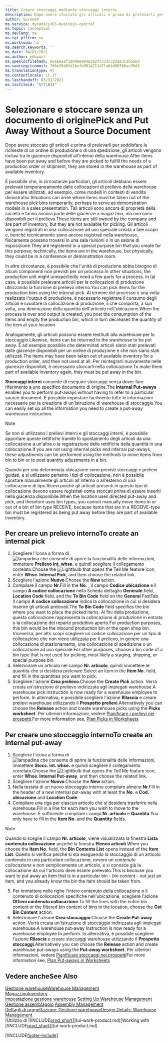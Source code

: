 ```yaml
---
title: Creare stoccaggi mediante stoccaggi interni
description: Dopo avere stoccato gli articoli e prima di prelevarli per soddisfare le richieste di un ordine di produzione o di una spedizione, gli articoli vengono inclusi tra le giacenze disponibili all'interno della warehouse.
author: SorenGP
ms.service: dynamics365-business-central
ms.topic: conceptual
ms.devlang: na
ms.tgt_pltfrm: na
ms.workload: na
ms.search.keywords: ''
ms.date: 04/01/2021
ms.author: edupont
ms.openlocfilehash: 66abeaaf1d009e994e302fc333c32dae3c3b6abd
ms.sourcegitcommit: 766e2840fd16efb901d211d7fa64d96766ac99d9
ms.translationtype: HT
ms.contentlocale: it-IT
ms.lasthandoff: 03/31/2021
ms.locfileid: "5771831"
---
```

# <a name="pick-and-put-away-without-a-source-document"></a><span data-ttu-id="cb864-103">Selezionare e stoccare senza un documento di origine</span><span class="sxs-lookup"><span data-stu-id="cb864-103">Pick and Put Away Without a Source Document</span></span>
<span data-ttu-id="cb864-104">Dopo avere stoccato gli articoli e prima di prelevarli per soddisfare le richieste di un ordine di produzione o di una spedizione, gli articoli vengono inclusi tra le giacenze disponibili all'interno della warehouse.</span><span class="sxs-lookup"><span data-stu-id="cb864-104">After items have been put away and before they are picked to fulfill the needs of a production order or shipment, they are stored in the warehouse as part of available inventory.</span></span>  

<span data-ttu-id="cb864-105">È possibile che, in circostanze particolari, gli articoli debbano essere prelevati temporaneamente dalle collocazioni di prelievo della warehouse per essere utilizzati, ad esempio, come modelli in contesti di vendita dimostrativi.</span><span class="sxs-lookup"><span data-stu-id="cb864-105">Situations can arise where items must be taken out of the warehouse pick bins temporarily, perhaps to serve as demonstration models in a sales presentation.</span></span> <span data-ttu-id="cb864-106">Tali articoli sono ancora di proprietà della società e fanno ancora parte delle giacenze a magazzino, ma non sono disponibili per il prelievo.</span><span class="sxs-lookup"><span data-stu-id="cb864-106">These items are still owned by the company and are part of inventory, but they are not available for picking.</span></span> <span data-ttu-id="cb864-107">Gli articoli vengono registrati in una collocazione ad uso speciale creata a tale scopo e, benché tecnicamente siano ancora registrati nella warehouse, fisicamente possano trovarsi in una sala riunioni o in un salone di esposizione.</span><span class="sxs-lookup"><span data-stu-id="cb864-107">They are registered in a special purpose bin that you create for this purpose; technically, the items are in the warehouse, but physically, they could be in a conference or demonstration room.</span></span>  

<span data-ttu-id="cb864-108">In altre circostanze, è possibile che l'unità di produzione abbia bisogno di alcuni componenti non previsti per un processo.</span><span class="sxs-lookup"><span data-stu-id="cb864-108">In other situations, the production unit might unexpectedly need a few parts for a process.</span></span> <span data-ttu-id="cb864-109">In tal caso, è possibile prelevare articoli per le collocazioni di produzione utilizzando la funzione di prelievo interno.</span><span class="sxs-lookup"><span data-stu-id="cb864-109">You can pick items for the production bins using the internal pick.</span></span> <span data-ttu-id="cb864-110">Al termine del processo e una volta realizzato l'output di produzione, è necessario registrare il consumo degli articoli e svuotare la collocazione di produzione, il che comporta, a sua volta, una diminuzione della quantità dell'articolo nell'ubicazione.</span><span class="sxs-lookup"><span data-stu-id="cb864-110">When the process is over and output is created, you post the consumption of the items and empty the production bin, which in turn decreases the quantity of the item at your location.</span></span>  

<span data-ttu-id="cb864-111">Analogamente, gli articoli possono essere restituiti alla warehouse per lo stoccaggio.</span><span class="sxs-lookup"><span data-stu-id="cb864-111">Likewise, items can be returned to the warehouse to be put away.</span></span> <span data-ttu-id="cb864-112">È ad esempio possibile che determinati articoli siano stati prelevati dalle giacenze disponibili per un ordine di produzione e che non siano stati utilizzati.</span><span class="sxs-lookup"><span data-stu-id="cb864-112">The items may have been taken out of available inventory for a production order, and then not used at all.</span></span> <span data-ttu-id="cb864-113">Per reintegrarli nuovamente nelle giacenze disponibili, è necessario stoccarli nella collocazione.</span><span class="sxs-lookup"><span data-stu-id="cb864-113">To make them part of available inventory again, they must be put away in the bin.</span></span>  

<span data-ttu-id="cb864-114">**Stoccaggi interni** consente di eseguire stoccaggi senza dover fare riferimento a uno specifico documento di origine.</span><span class="sxs-lookup"><span data-stu-id="cb864-114">The **Internal Put-aways** enables you to perform put-aways without having to refer to a particular source document.</span></span> <span data-ttu-id="cb864-115">È possibile impostare facilmente tutte le informazioni necessarie per la creazione di un'istruzione di warehouse di stoccaggio.</span><span class="sxs-lookup"><span data-stu-id="cb864-115">You can easily set up all the information you need to create a put-away warehouse instruction.</span></span>  

> [!NOTE]  
>  <span data-ttu-id="cb864-116">Se non si utilizzano i prelievi interni e gli stoccaggi interni, è possibile apportare queste rettifiche tramite lo spostamento degli articoli da una collocazione a un'altra o la registrazione delle rettifiche della quantità in una collocazione.</span><span class="sxs-lookup"><span data-stu-id="cb864-116">If you are not using internal picks and internal put-aways, these adjustments can be performed using the methods to move items from bin to bin or to post quantity adjustments in a bin.</span></span>  
>   
>  <span data-ttu-id="cb864-117">Quando per una determinata ubicazione sono previsti stoccaggi e prelievi guidati, e si utilizzano pertanto i tipi di collocazione, non è possibile spostare manualmente gli articoli all'interno o all'esterno di una collocazione di tipo Ricevi poiché gli articoli presenti in questo tipo di collocazione devono essere registrati come stoccati prima di essere inseriti nella giacenza disponibile.</span><span class="sxs-lookup"><span data-stu-id="cb864-117">When the location uses directed put-away and pick, and therefore uses bin types, you cannot manually move items in or out of a bin of bin type RECEIVE, because items that are in a RECEIVE-type bin must be registered as being put away before they are part of available inventory.</span></span>  

## <a name="to-create-an-internal-pick"></a><span data-ttu-id="cb864-118">Per creare un prelievo interno</span><span class="sxs-lookup"><span data-stu-id="cb864-118">To create an internal pick</span></span>  
1.  <span data-ttu-id="cb864-119">Scegliere l'icona a forma di ![lampadina che consente di aprire la funzionalità delle informazioni](media/ui-search/search_small.png "Informazioni sull'operazione che si desidera eseguire"), immettere **Prelievo int. whse.** e quindi scegliere il collegamento correlato.</span><span class="sxs-lookup"><span data-stu-id="cb864-119">Choose the ![Lightbulb that opens the Tell Me feature](media/ui-search/search_small.png "Tell me what you want to do") icon, enter **Whse. Internal Pick**, and then choose the related link.</span></span>  
2. <span data-ttu-id="cb864-120">Scegliere l'azione **Nuovo**.</span><span class="sxs-lookup"><span data-stu-id="cb864-120">Choose the **New** action.</span></span>
3. <span data-ttu-id="cb864-121">Compilare il campo **Nr.**</span><span class="sxs-lookup"><span data-stu-id="cb864-121">Fill in the **No.**</span></span> <span data-ttu-id="cb864-122">, il campo **Codice ubicazione** e il campo **A codice collocazione** nella Scheda dettaglio **Generale**.</span><span class="sxs-lookup"><span data-stu-id="cb864-122">field, **Location Code** field, and the **To Bin Code** field on the **General** FastTab.</span></span> <span data-ttu-id="cb864-123">Il campo **A codice collocazione** indica la collocazione in cui si desidera inserire gli articoli prelevati.</span><span class="sxs-lookup"><span data-stu-id="cb864-123">The **To Bin Code** field specifies the bin where you want to place the picked items.</span></span> <span data-ttu-id="cb864-124">Ai fini della produzione, questa collocazione rappresenta la collocazione di produzione in entrata o la collocazione del reparto produttivo aperto.</span><span class="sxs-lookup"><span data-stu-id="cb864-124">For production purposes, this bin would be the inbound production bin or the open shop bin.</span></span> <span data-ttu-id="cb864-125">Viceversa, per altri scopi scegliere un codice collocazione per un tipo di collocazione che non viene utilizzata per il prelievo, in genere una collocazione di stazionamento, una collocazione di spedizione o un collocazione ad uso speciale.</span><span class="sxs-lookup"><span data-stu-id="cb864-125">For other purposes, choose a bin code of a bin type that is not used for picking, most likely a staging, shipping, or special purpose bin.</span></span>  
4.  <span data-ttu-id="cb864-126">Selezionare un articolo nel campo **Nr. articolo**, quindi immettere le quantità che si desidera prelevare.</span><span class="sxs-lookup"><span data-stu-id="cb864-126">Select an item in the **Item No.** field, and fill in the quantities you want to pick.</span></span>  
5. <span data-ttu-id="cb864-127">Scegliere l'azione **Crea prelievo**.</span><span class="sxs-lookup"><span data-stu-id="cb864-127">Choose the **Create Pick** action.</span></span> <span data-ttu-id="cb864-128">Verrà creata un'istruzione di prelievo indirizzata agli impiegati warehouse.</span><span class="sxs-lookup"><span data-stu-id="cb864-128">A warehouse pick instruction is now ready for a warehouse employee to perform.</span></span> <span data-ttu-id="cb864-129">In alternativa, è possibile scegliere l'azione **Rilascia** e creare prelievi warehouse utilizzando il **Prospetto prelievi**.</span><span class="sxs-lookup"><span data-stu-id="cb864-129">Alternatively you can choose the **Release** action and create warehouse picks using the **Picks worksheet**.</span></span> <span data-ttu-id="cb864-130">Per ulteriori informazioni, vedere [Pianificare i prelievi nei prospetti](warehouse-how-to-plan-picks-in-worksheets.md).</span><span class="sxs-lookup"><span data-stu-id="cb864-130">For more information see,  [Plan Picks in Worksheets](warehouse-how-to-plan-picks-in-worksheets.md)</span></span>

## <a name="to-create-an-internal-put-away"></a><span data-ttu-id="cb864-131">Per creare uno stoccaggio interno</span><span class="sxs-lookup"><span data-stu-id="cb864-131">To create an internal put-away</span></span>  
1.  <span data-ttu-id="cb864-132">Scegliere l'icona a forma di ![lampadina che consente di aprire la funzionalità delle informazioni](media/ui-search/search_small.png "Informazioni sull'operazione che si desidera eseguire"), immettere **Stocc. int. whse.** e quindi scegliere il collegamento correlato.</span><span class="sxs-lookup"><span data-stu-id="cb864-132">Choose the ![Lightbulb that opens the Tell Me feature](media/ui-search/search_small.png "Tell me what you want to do") icon, enter **Whse. Internal Put-away**, and then choose the related link.</span></span>  
2. <span data-ttu-id="cb864-133">Scegliere l'azione **Nuovo**.</span><span class="sxs-lookup"><span data-stu-id="cb864-133">Choose the **New** action.</span></span>
3. <span data-ttu-id="cb864-134">Nella testata di un nuovo stoccaggio interno compilare almeno **Nr.**</span><span class="sxs-lookup"><span data-stu-id="cb864-134">Fill in the header of a new internal put-away with at least the **No.**</span></span> <span data-ttu-id="cb864-135">e **Cod. ubicazione**.</span><span class="sxs-lookup"><span data-stu-id="cb864-135">and **Location Code**.</span></span>
4. <span data-ttu-id="cb864-136">Compilare una riga per ciascun articolo che si desidera trasferire nella warehouse.</span><span class="sxs-lookup"><span data-stu-id="cb864-136">Fill in a line for each item you wish to move to the warehouse.</span></span> <span data-ttu-id="cb864-137">È sufficiente compilare i campi **Nr. articolo** e **Quantità**.</span><span class="sxs-lookup"><span data-stu-id="cb864-137">You only have to fill in the **Item No.** and the **Quantity** fields.</span></span>

  > [!NOTE]  
  > <span data-ttu-id="cb864-138">Quando si sceglie il campo **Nr. articolo**, viene visualizzata la finestra **Lista contenuto collocazione** anziché la finestra **Elenco articoli**.</span><span class="sxs-lookup"><span data-stu-id="cb864-138">When you choose the **Item No.** field, the **Bin Contents List** opens instead of the **Item List**.</span></span> <span data-ttu-id="cb864-139">Questo si verifica perché si sta eseguendo lo stoccaggio di un articolo contenuto in una particolare collocazione, ovvero un *contenuto collocazione* e non semplicemente un articolo, e si conosce già la collocazione da cui l'articolo deve essere prelevato.</span><span class="sxs-lookup"><span data-stu-id="cb864-139">This is because you want to put away an item that is in a particular bin - *bin content* - not just an item, and you already know the bin the item should be taken from.</span></span>  <!--If you filled in **From Bin Code** in the header, the bin content will be filtered by value defined in the **From Bin Code**.-->
5. <span data-ttu-id="cb864-140">Per immettere nelle righe l'intero contenuto della collocazione o il contenuto di collocazioni specifiche nell'ubicazione, scegliere l'azione **Ottieni contenuto collocazione**.</span><span class="sxs-lookup"><span data-stu-id="cb864-140">To fill the lines with the entire bin content or the filtered bin content of bins in the location, choose the **Get Bin Content** action.</span></span>  
6. <span data-ttu-id="cb864-141">Selezionare l'azione **Crea stoccaggio**.</span><span class="sxs-lookup"><span data-stu-id="cb864-141">Choose the **Create Put-away** action.</span></span> <span data-ttu-id="cb864-142">Verrà creata un'istruzione di stoccaggio indirizzata agli impiegati warehouse.</span><span class="sxs-lookup"><span data-stu-id="cb864-142">A warehouse put-away instruction is now ready for a warehouse employee to perform.</span></span> <span data-ttu-id="cb864-143">In alternativa, è possibile scegliere l'azione **Rilascia** e creare stoccaggi warehouse utilizzando il **Prospetto stoccaggi**.</span><span class="sxs-lookup"><span data-stu-id="cb864-143">Alternatively you can choose the **Release** action and create warehouse put-aways using the **Put-away worksheet**.</span></span> <span data-ttu-id="cb864-144">Per ulteriori informazioni, vedere [Pianificare stoccaggi nei prospetti](warehouse-how-to-plan-put-aways-in-worksheets.md)</span><span class="sxs-lookup"><span data-stu-id="cb864-144">For more information see,  [Plan Put-aways in Worksheets](warehouse-how-to-plan-put-aways-in-worksheets.md)</span></span>

## <a name="see-also"></a><span data-ttu-id="cb864-145">Vedere anche</span><span class="sxs-lookup"><span data-stu-id="cb864-145">See Also</span></span>  
[<span data-ttu-id="cb864-146">Gestione warehouse</span><span class="sxs-lookup"><span data-stu-id="cb864-146">Warehouse Management</span></span>](warehouse-manage-warehouse.md)  
[<span data-ttu-id="cb864-147">Magazzino</span><span class="sxs-lookup"><span data-stu-id="cb864-147">Inventory</span></span>](inventory-manage-inventory.md)  
<span data-ttu-id="cb864-148">[Impostazione gestione warehouse](warehouse-setup-warehouse.md)   </span><span class="sxs-lookup"><span data-stu-id="cb864-148">[Setting Up Warehouse Management](warehouse-setup-warehouse.md)   </span></span>  
<span data-ttu-id="cb864-149">[Gestione assemblaggio](assembly-assemble-items.md)  </span><span class="sxs-lookup"><span data-stu-id="cb864-149">[Assembly Management](assembly-assemble-items.md)  </span></span>  
[<span data-ttu-id="cb864-150">Dettagli di progettazione: Gestione warehouse</span><span class="sxs-lookup"><span data-stu-id="cb864-150">Design Details: Warehouse Management</span></span>](design-details-warehouse-management.md)  
<span data-ttu-id="cb864-151">[Utilizzo di [!INCLUDE[prod_short](includes/prod_short.md)]](ui-work-product.md)</span><span class="sxs-lookup"><span data-stu-id="cb864-151">[Working with [!INCLUDE[prod_short](includes/prod_short.md)]](ui-work-product.md)</span></span>


[!INCLUDE[footer-include](includes/footer-banner.md)]
